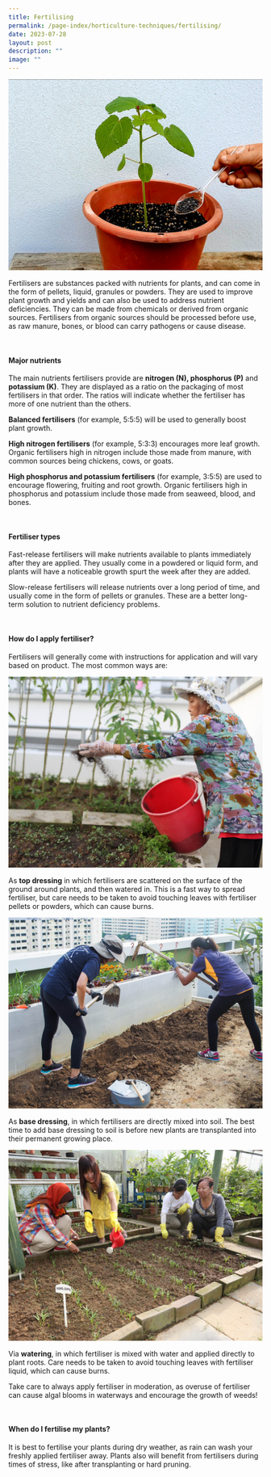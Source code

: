 ```yaml
---
title: Fertilising
permalink: /page-index/horticulture-techniques/fertilising/
date: 2023-07-28
layout: post
description: ""
image: ""
---
```

<section>
	<img title="Fertiliser being added as top dressing to a Lady's-Finger plant. Photo by Jacqueline Chua." src="/images/Horti%20techniques/Fertilising_Jacchua.jpg">
	<p>Fertilisers are substances packed with nutrients for plants, and can come in the form of pellets, liquid, granules or powders. They are used to improve plant growth and yields and can also be used to address nutrient deficiencies. They can be made from chemicals or derived from organic sources. Fertilisers from organic sources should be processed before use, as raw manure, bones, or blood can carry pathogens or cause disease.</p>
	<br>
</section>

<section>
	<h4>Major nutrients</h4>
	<p>The main nutrients fertilisers provide are <b>nitrogen (N), phosphorus (P)</b> and <b>potassium (K)</b>. They are displayed as a ratio on the packaging of most fertilisers in that order. The ratios will indicate whether the fertiliser has more of one nutrient than the others.</p>
	<p><b>Balanced fertilisers</b> (for example, 5:5:5) will be used to generally boost plant growth.</p>
	<p><b>High nitrogen fertilisers</b> (for example, 5:3:3) encourages more leaf growth. Organic fertilisers high in nitrogen include those made from manure, with common sources being chickens, cows, or goats.</p>
	<p><b>High phosphorus and potassium fertilisers</b> (for example, 3:5:5) are used to encourage flowering, fruiting and root growth. Organic fertilisers high in phosphorus and potassium include those made from seaweed, blood, and bones.</p>
	<br>
</section>

<section>
	<h4>Fertiliser types</h4>
	<p>Fast-release fertilisers will make nutrients available to plants immediately after they are applied. They usually come in a powdered or liquid form, and plants will have a noticeable growth spurt the week after they are added.</p>
	<p>Slow-release fertilisers will release nutrients over a long period of time, and usually come in the form of pellets or granules. These are a better long-term solution to nutrient deficiency problems.</p>
	<br>
</section>

<section>
	<h4>How do I apply fertiliser?</h4>
	<p>Fertilisers will generally come with instructions for application and will vary based on product. The most common ways are:</p>
	<img title="A Community Gardener scattering fertiliser onto a new planting bed as top dressing. Photo by NParks." src="/images/Gardeners/Fertilising.jpg">
	<p>As <b>top dressing</b> in which fertilisers are scattered on the surface of the ground around plants, and then watered in. This is a fast way to spread fertiliser, but care needs to be taken to avoid touching leaves with fertiliser pellets or powders, which can cause burns.</p>
	<img title="Community Gardeners mixing soil. Photo by Jacqueline Chua." src="/images/Gardeners/Digging%20(4).jpg">
	<p>As <b>base dressing</b>, in which fertilisers are directly mixed into soil. The best time to add base dressing to soil is before new plants are transplanted into their permanent growing place.</p>
	<img title="A Community Gardener watering plants with diluted liquid fertiliser. Photo by NParks." src="/images/Gardeners/Planting%20(1).jpg">
	<p>Via <b>watering</b>, in which fertiliser is mixed with water and applied directly to plant roots. Care needs to be taken to avoid touching leaves with fertiliser liquid, which can cause burns.</p>
	<p>Take care to always apply fertiliser in moderation, as overuse of fertiliser can cause algal blooms in waterways and encourage the growth of weeds!</p>
	<br>
</section>

<section>
	<h4>When do I fertilise my plants?</h4>
	<p>It is best to fertilise your plants during dry weather, as rain can wash your freshly applied fertiliser away. Plants also will benefit from fertilisers during times of stress, like after transplanting or hard pruning.</p>
	<br>
</section>